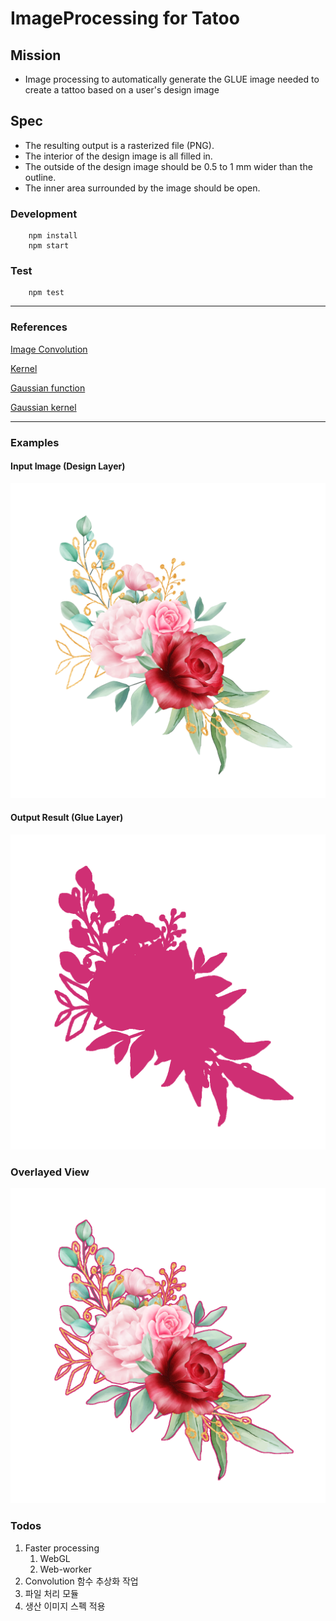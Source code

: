 # ImageProcessing for Tatoo

## Mission
- Image processing to automatically generate the GLUE image needed to create a tattoo based on a user's design image

## Spec
- The resulting output is a rasterized file (PNG).
- The interior of the design image is all filled in.
- The outside of the design image should be 0.5 to 1 mm wider than the outline.
- The inner area surrounded by the image should be open.

### Development
```
    npm install
    npm start
```

### Test
```
    npm test
```
---
### References
[Image Convolution](https://www.youtube.com/watch?v=8rrHTtUzyZA)

[Kernel](https://en.wikipedia.org/wiki/Kernel_(image_processing))

[Gaussian function](https://en.wikipedia.org/wiki/Gaussian_function)

[Gaussian kernel](https://observablehq.com/@jobleonard/gaussian-kernel-calculater-2d)

---
### Examples

#### Input Image (Design Layer)
![flower_1024.png](src%2Fassets%2Fflower_1024.png)

#### Output Result (Glue Layer)
![flower_processed.png](src%2Fassets%2Fflower_processed.png)

### Overlayed View
![flower_source_over.png](src%2Fassets%2Fflower_source_over.png)

### Todos
1. Faster processing
   1. WebGL
   2. Web-worker
2. Convolution 함수 추상화 작업
3. 파일 처리 모듈
4. 생산 이미지 스펙 적용